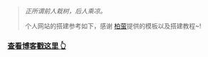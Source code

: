 

>*正所谓前人栽树，后人乘凉。*
>
>个人网站的搭建参考如下，感谢 [柏萤](https://github.com/qiubaiying/qiubaiying.github.io)提供的模板以及搭建教程~!
### [查看博客戳这里 👆](http://qiubaiying.github.io)



